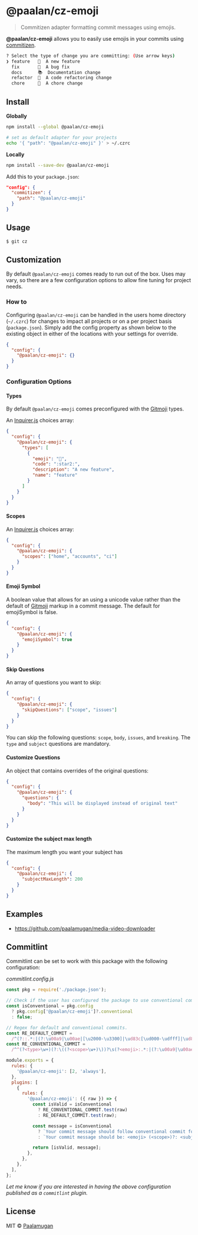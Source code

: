 # @paalan/cz-emoji

> Commitizen adapter formatting commit messages using emojis.

**@paalan/cz-emoji** allows you to easily use emojis in your commits using [commitizen].

```sh
? Select the type of change you are committing: (Use arrow keys)
❯ feature   🌟  A new feature
  fix       🐞  A bug fix
  docs      📚  Documentation change
  refactor  🎨  A code refactoring change
  chore     🔩  A chore change
```

## Install

**Globally**

```bash
npm install --global @paalan/cz-emoji

# set as default adapter for your projects
echo '{ "path": "@paalan/cz-emoji" }' > ~/.czrc
```

**Locally**

```bash
npm install --save-dev @paalan/cz-emoji
```

Add this to your `package.json`:

```json
"config": {
  "commitizen": {
    "path": "@paalan/cz-emoji"
  }
}
```

## Usage

```sh
$ git cz
```

## Customization

By default `@paalan/cz-emoji` comes ready to run out of the box. Uses may vary, so there are a few configuration options to allow fine tuning for project needs.

### How to

Configuring `@paalan/cz-emoji` can be handled in the users home directory (`~/.czrc`) for changes to impact all projects or on a per project basis (`package.json`). Simply add the config property as shown below to the existing object in either of the locations with your settings for override.

```json
{
  "config": {
    "@paalan/cz-emoji": {}
  }
}
```

### Configuration Options

#### Types

By default `@paalan/cz-emoji` comes preconfigured with the [Gitmoji](https://gitmoji.carloscuesta.me/) types.

An [Inquirer.js] choices array:

```json
{
  "config": {
    "@paalan/cz-emoji": {
      "types": [
        {
          "emoji": "🌟",
          "code": ":star2:",
          "description": "A new feature",
          "name": "feature"
        }
      ]
    }
  }
}
```

#### Scopes

An [Inquirer.js] choices array:

```json
{
  "config": {
    "@paalan/cz-emoji": {
      "scopes": ["home", "accounts", "ci"]
    }
  }
}
```

#### Emoji Symbol

A boolean value that allows for an using a unicode value rather than the default of [Gitmoji](https://gitmoji.carloscuesta.me/) markup in a commit message. The default for emojiSymbol is false.

```json
{
  "config": {
    "@paalan/cz-emoji": {
      "emojiSymbol": true
    }
  }
}
```

#### Skip Questions

An array of questions you want to skip:

```json
{
  "config": {
    "@paalan/cz-emoji": {
      "skipQuestions": ["scope", "issues"]
    }
  }
}
```

You can skip the following questions: `scope`, `body`, `issues`, and `breaking`. The `type` and `subject` questions are mandatory.

#### Customize Questions

An object that contains overrides of the original questions:

```json
{
  "config": {
    "@paalan/cz-emoji": {
      "questions": {
        "body": "This will be displayed instead of original text"
      }
    }
  }
}
```

#### Customize the subject max length

The maximum length you want your subject has

```json
{
  "config": {
    "@paalan/cz-emoji": {
      "subjectMaxLength": 200
    }
  }
}
```

## Examples

- https://github.com/paalamugan/media-video-downloader

## Commitlint

Commitlint can be set to work with this package with the following configuration:

_commitlint.config.js_

```js
const pkg = require('./package.json');

// Check if the user has configured the package to use conventional commits.
const isConventional = pkg.config
  ? pkg.config['@paalan/cz-emoji']?.conventional
  : false;

// Regex for default and conventional commits.
const RE_DEFAULT_COMMIT =
  /^(?::.*:|(?:\u00a9|\u00ae|[\u2000-\u3300]|\ud83c[\ud000-\udfff]|\ud83d[\ud000-\udfff]|\ud83e[\ud000-\udfff]))\s(?<emoji>\((?<scope>.*)\)\s)?.*$/gm;
const RE_CONVENTIONAL_COMMIT =
  /^^(?<type>\w+)(?:\((?<scope>\w+)\))?\s(?<emoji>:.*:|(?:\u00a9|\u00ae|[\u2000-\u3300]|\ud83c[\ud000-\udfff]|\ud83d[\ud000-\udfff]|\ud83e[\ud000-\udfff]))\s.*$/gm;

module.exports = {
  rules: {
    '@paalan/cz-emoji': [2, 'always'],
  },
  plugins: [
    {
      rules: {
        '@paalan/cz-emoji': ({ raw }) => {
          const isValid = isConventional
            ? RE_CONVENTIONAL_COMMIT.test(raw)
            : RE_DEFAULT_COMMIT.test(raw);

          const message = isConventional
            ? `Your commit message should follow conventional commit format.`
            : `Your commit message should be: <emoji> (<scope>)?: <subject>`;

          return [isValid, message];
        },
      },
    },
  ],
};
```

_Let me know if you are interested in having the above configuration published
as a `commitlint` plugin._

## License

MIT © [Paalamugan](https://paalamugan.com)

[commitizen]: https://github.com/commitizen/cz-cli
[inquirer.js]: https://github.com/SBoudrias/Inquirer.js/
